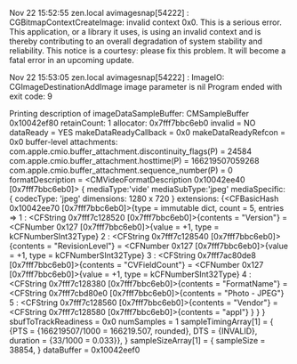 Nov 22 15:52:55 zen.local avimagesnap[54222] <Error>: CGBitmapContextCreateImage: invalid context 0x0. This is a serious error. This application, or a library it uses, is using an invalid context  and is thereby contributing to an overall degradation of system stability and reliability. This notice is a courtesy: please fix this problem. It will become a fatal error in an upcoming update.

Nov 22 15:53:05 zen.local avimagesnap[54222] <Error>: ImageIO: CGImageDestinationAddImage image parameter is nil
Program ended with exit code: 9

Printing description of imageDataSampleBuffer:
CMSampleBuffer 0x10042ef80 retainCount: 1 allocator: 0x7fff7bbc6eb0
    invalid = NO
    dataReady = YES
    makeDataReadyCallback = 0x0
    makeDataReadyRefcon = 0x0
    buffer-level attachments:
        com.apple.cmio.buffer_attachment.discontinuity_flags(P) = 24584
        com.apple.cmio.buffer_attachment.hosttime(P) = 166219507059268
        com.apple.cmio.buffer_attachment.sequence_number(P) = 0
    formatDescription = <CMVideoFormatDescription 0x10042ee40 [0x7fff7bbc6eb0]> {
    mediaType:'vide' 
    mediaSubType:'jpeg' 
    mediaSpecific: {
        codecType: 'jpeg'       dimensions: 1280 x 720 
    } 
    extensions: {<CFBasicHash 0x10042ee70 [0x7fff7bbc6eb0]>{type = immutable dict, count = 5,
entries =>
    1 : <CFString 0x7fff7c128520 [0x7fff7bbc6eb0]>{contents = "Version"} = <CFNumber 0x127 [0x7fff7bbc6eb0]>{value = +1, type = kCFNumberSInt32Type}
    2 : <CFString 0x7fff7c128540 [0x7fff7bbc6eb0]>{contents = "RevisionLevel"} = <CFNumber 0x127 [0x7fff7bbc6eb0]>{value = +1, type = kCFNumberSInt32Type}
    3 : <CFString 0x7fff7ac80de8 [0x7fff7bbc6eb0]>{contents = "CVFieldCount"} = <CFNumber 0x127 [0x7fff7bbc6eb0]>{value = +1, type = kCFNumberSInt32Type}
    4 : <CFString 0x7fff7c128380 [0x7fff7bbc6eb0]>{contents = "FormatName"} = <CFString 0x7fff7cbd80e0 [0x7fff7bbc6eb0]>{contents = "Photo - JPEG"}
    5 : <CFString 0x7fff7c128560 [0x7fff7bbc6eb0]>{contents = "Vendor"} = <CFString 0x7fff7c128580 [0x7fff7bbc6eb0]>{contents = "appl"}
}
}
}
    sbufToTrackReadiness = 0x0
    numSamples = 1
    sampleTimingArray[1] = {
        {PTS = {166219507/1000 = 166219.507, rounded}, DTS = {INVALID}, duration = {33/1000 = 0.033}},
    }
    sampleSizeArray[1] = {
        sampleSize = 38854,
    }
    dataBuffer = 0x10042eef0